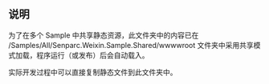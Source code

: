 ## 说明
为了在多个 Sample 中共享静态资源，此文件夹中的内容已在 /Samples/All/Senparc.Weixin.Sample.Shared/wwwwroot 文件夹中采用共享模式加载，程序运行（或发布）后会自动载入。

实际开发过程中可以直接复制静态文件到此文件夹中。